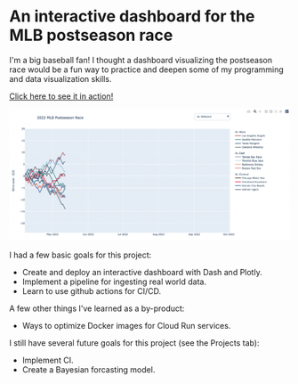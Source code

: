 # An interactive dashboard for the MLB postseason race

I'm a big baseball fan! I thought a dashboard visualizing the postseason race would be a fun way to practice and deepen some of my programming and data visualization skills.

[Click here to see it in action!](https://dashboard-5odpqk6ypq-ue.a.run.app/)

![Preview](preview.png)

I had a few basic goals for this project:
- Create and deploy an interactive dashboard with Dash and Plotly.
- Implement a pipeline for ingesting real world data.
- Learn to use github actions for CI/CD.

A few other things I've learned as a by-product:
- Ways to optimize Docker images for Cloud Run services.

I still have several future goals for this project (see the Projects tab):
- Implement CI.
- Create a Bayesian forcasting model.
